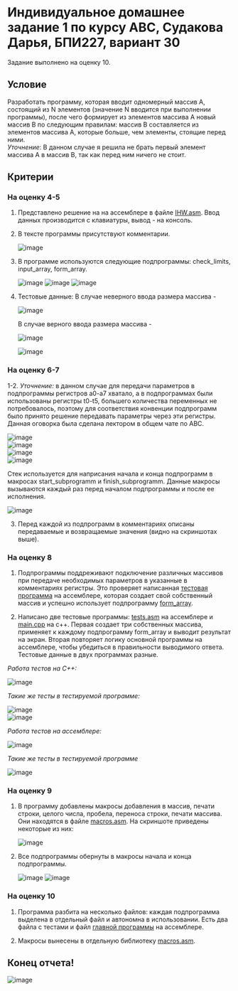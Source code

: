 # Индивидуальное домашнее задание 1 по курсу АВС, Судакова Дарья, БПИ227, вариант 30
Задание выполнено на оценку 10.
## Условие
Разработать программу, которая вводит одномерный массив A, состоящий из N элементов (значение N вводится при выполнении программы), после чего формирует из элементов массива A новый массив B по следующим правилам: массив В составляется из элементов массива A, которые больше, чем элементы, стоящие перед ними.  
_Уточнение_: В данном случае я решила не брать первый элемент массива А в массив В, так как перед ним ничего не стоит.
## Критерии
### На оценку 4-5
1. Представлено решение на на ассемблере в файле [IHW.asm](IHW.asm). Ввод данных производится с клавиатуры, вывод - на консоль.
2. В тексте программы присутствуют комментарии.
     
   ![image](https://github.com/DaryaAutumn/CS-Architecture-IHW1/assets/72216853/50fa43ad-8bf9-4ea4-8f3a-ff214a6d493b)

3. В программе используются следующие подпрограммы: check_limits, input_array, form_array.
   
   ![image](https://github.com/DaryaAutumn/CS-Architecture-IHW1/assets/72216853/656f241e-b93a-4b94-9b57-07609cb0f327)
   ![image](https://github.com/DaryaAutumn/CS-Architecture-IHW1/assets/72216853/ebe522d5-c72b-4f36-85d2-f32eff9f3d42)
   ![image](https://github.com/DaryaAutumn/CS-Architecture-IHW1/assets/72216853/d93874f8-eaa2-405e-bbdb-aa29bc451da9)

4. Тестовые данные:
   В случае неверного ввода размера массива -
   
   ![image](https://github.com/DaryaAutumn/CS-Architecture-IHW1/assets/72216853/b9b8d389-782e-471b-8ea1-8f7704bcaef2)  

   В случае верного ввода размера массива -
   
   ![image](https://github.com/DaryaAutumn/CS-Architecture-IHW1/assets/72216853/9f6126cc-2d00-48e6-84eb-31143a25b47b)
   
   ![image](https://github.com/DaryaAutumn/CS-Architecture-IHW1/assets/72216853/8a7cda40-5c78-4cd6-8b8b-89f6ab3e1677)


### На оценку 6-7
1-2. _Уточнение:_ в данном случае для передачи параметров в подпрограммы регистров a0-a7 хватало, а в подпрограммах были использованы регистры t0-t5, большего количества переменных не потребовалось, поэтому для соответствия конвенции подпрограмм было принято решение передавать параметры через эти регистры. Данная оговорка была сделана лектором в общем чате по АВС. 
   
   ![image](https://github.com/DaryaAutumn/CS-Architecture-IHW1/assets/72216853/3ebf6886-6087-42ef-8344-57f03459b3e0)  
   ![image](https://github.com/DaryaAutumn/CS-Architecture-IHW1/assets/72216853/35c4bfee-1bda-4666-9e23-e020b25ddd1b)  
   ![image](https://github.com/DaryaAutumn/CS-Architecture-IHW1/assets/72216853/53959863-2900-4bbb-92e1-744f60950929)  
   ![image](https://github.com/DaryaAutumn/CS-Architecture-IHW1/assets/72216853/97d14292-550f-4554-8439-8f208fc2f7df)

Стек используется для наприсания начала и конца подпрограмм в макросах start_subprogramm и finish_subprogramm. Данные макросы вызываются каждый раз перед началом подпрограммы и после ее исполнения.  

![image](https://github.com/DaryaAutumn/CS-Architecture-IHW1/assets/72216853/df9d9274-bcc8-4a34-afed-42220827a87d)

3. Перед каждой из подпрограмм в комментариях описаны передаваемые и возвращаемые значения (видно на скриншотах выше).

### На оценку 8

1. Подпрограммы поддреживают подключение различных массивов при передаче необходимых параметров в указанные в комментариях регистры. Это проверяет написанная [тестовая программа](tests.asm) на ассемблере, которая создает свой собственный массив и успешно использует подпрограмму [form_array](form_array.asm).
   
2. Написано две тестовые программы: [tests.asm](tests.asm) на ассемблере и [main.cpp](main.cpp) на с++. Первая создает три собственных массива, применяет к каждому подпрограмму form_array и выводит результат на экран. Вторая повторяет логику основной программы на ассемблере, чтобы убедиться в правильности выводимого ответа. Тестовые данные в двух программах разные.
   
_Работа тестов на С++:_  

![image](https://github.com/DaryaAutumn/CS-Architecture-IHW1/assets/72216853/2174373e-1c8e-477c-8bab-16955ebb3cd7)    

_Такие же тесты в тестируемой программе:_    

![image](https://github.com/DaryaAutumn/CS-Architecture-IHW1/assets/72216853/a14e734b-f26f-4020-bf39-b505baaa0588)  
![image](https://github.com/DaryaAutumn/CS-Architecture-IHW1/assets/72216853/133fb94e-3987-4536-aad7-6e5d6522c1d0)  

_Работа тестов на ассемблере:_    

![image](https://github.com/DaryaAutumn/CS-Architecture-IHW1/assets/72216853/56b99bbb-d3b5-4d02-ae0e-92c55cd2d680)

_Такие же тесты в тестируемой программе_   

![image](https://github.com/DaryaAutumn/CS-Architecture-IHW1/assets/72216853/02dc9afe-30ce-4085-8b22-c220c0457d9c)

### На оценку 9

1. В программу добавлены макросы добавления в массив, печати строки, целого числа, пробела, переноса строки, печати массива. Они находятся в файле [macros.asm](macros.asm). На скриншоте приведены некоторые из них:

   ![image](https://github.com/DaryaAutumn/CS-Architecture-IHW1/assets/72216853/ab526a11-73aa-40b4-bb62-abbe1e73e094)

2. Все подпрограммы обернуты в макросы начала и конца подпрограммы.

   ![image](https://github.com/DaryaAutumn/CS-Architecture-IHW1/assets/72216853/a63f1b70-9e8d-4e37-96b1-c6ec5a5983f8)
   ![image](https://github.com/DaryaAutumn/CS-Architecture-IHW1/assets/72216853/9a5a1cb8-321a-49ca-9417-eff70db51fc7)

### На оценку 10

1. Программа разбита на несколько файлов: каждая подпрограмма выделена в отдельный файл и автономна в использовании. Есть два файла с тестами и файл [главной программы](IHW.asm) на ассемблере.

2. Макросы вынесены в отдельную библиотеку [macros.asm](macros.asm).

## Конец отчета!
![image](https://github.com/DaryaAutumn/CS-Architecture-IHW1/assets/72216853/536cc56c-4c72-4cd2-b4c3-08e5a9bd97f4)


